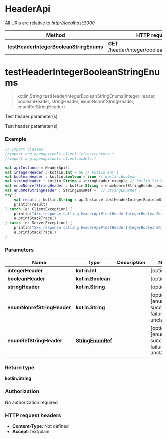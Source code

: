 # HeaderApi

All URIs are relative to *http://localhost:3000*

Method | HTTP request | Description
------------- | ------------- | -------------
[**testHeaderIntegerBooleanStringEnums**](HeaderApi.md#testHeaderIntegerBooleanStringEnums) | **GET** /header/integer/boolean/string/enums | Test header parameter(s)


<a id="testHeaderIntegerBooleanStringEnums"></a>
# **testHeaderIntegerBooleanStringEnums**
> kotlin.String testHeaderIntegerBooleanStringEnums(integerHeader, booleanHeader, stringHeader, enumNonrefStringHeader, enumRefStringHeader)

Test header parameter(s)

Test header parameter(s)

### Example
```kotlin
// Import classes:
//import org.openapitools.client.infrastructure.*
//import org.openapitools.client.models.*

val apiInstance = HeaderApi()
val integerHeader : kotlin.Int = 56 // kotlin.Int | 
val booleanHeader : kotlin.Boolean = true // kotlin.Boolean | 
val stringHeader : kotlin.String = stringHeader_example // kotlin.String | 
val enumNonrefStringHeader : kotlin.String = enumNonrefStringHeader_example // kotlin.String | 
val enumRefStringHeader : StringEnumRef =  // StringEnumRef | 
try {
    val result : kotlin.String = apiInstance.testHeaderIntegerBooleanStringEnums(integerHeader, booleanHeader, stringHeader, enumNonrefStringHeader, enumRefStringHeader)
    println(result)
} catch (e: ClientException) {
    println("4xx response calling HeaderApi#testHeaderIntegerBooleanStringEnums")
    e.printStackTrace()
} catch (e: ServerException) {
    println("5xx response calling HeaderApi#testHeaderIntegerBooleanStringEnums")
    e.printStackTrace()
}
```

### Parameters

Name | Type | Description  | Notes
------------- | ------------- | ------------- | -------------
 **integerHeader** | **kotlin.Int**|  | [optional]
 **booleanHeader** | **kotlin.Boolean**|  | [optional]
 **stringHeader** | **kotlin.String**|  | [optional]
 **enumNonrefStringHeader** | **kotlin.String**|  | [optional] [enum: success, failure, unclassified]
 **enumRefStringHeader** | [**StringEnumRef**](.md)|  | [optional] [enum: success, failure, unclassified]

### Return type

**kotlin.String**

### Authorization

No authorization required

### HTTP request headers

 - **Content-Type**: Not defined
 - **Accept**: text/plain

